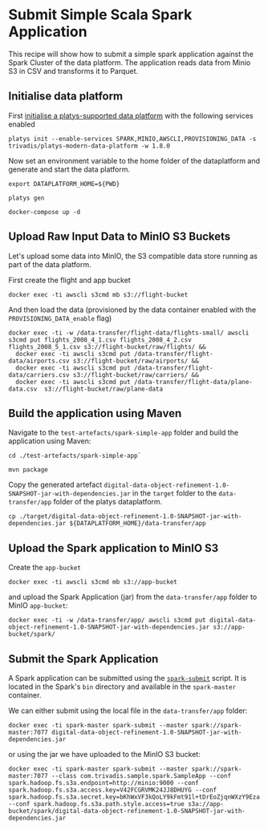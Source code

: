 # Submit Simple Scala Spark Application

This recipe will show how to submit a simple spark application against the Spark Cluster of the data platform. The application reads data from Minio S3 in CSV and transforms it to Parquet. 

## Initialise data platform

First [initialise a platys-supported data platform](../documentation/getting-started) with the following services enabled

```
platys init --enable-services SPARK,MINIO,AWSCLI,PROVISIONING_DATA -s trivadis/platys-modern-data-platform -w 1.8.0
```

Now set an environment variable to the home folder of the dataplatform and generate and start the data platform. 

```
export DATAPLATFORM_HOME=${PWD}

platys gen

docker-compose up -d
```

## Upload Raw Input Data to MinIO S3 Buckets

Let's upload some data into MinIO, the S3 compatible data store running as part of the data platform.

First create the flight and app bucket

```
docker exec -ti awscli s3cmd mb s3://flight-bucket
```

And then load the data (provisioned by the data container enabled with the `PROVISIONING_DATA_enable` flag)

```
docker exec -ti -w /data-transfer/flight-data/flights-small/ awscli s3cmd put flights_2008_4_1.csv flights_2008_4_2.csv flights_2008_5_1.csv s3://flight-bucket/raw/flights/ && 
  docker exec -ti awscli s3cmd put /data-transfer/flight-data/airports.csv s3://flight-bucket/raw/airports/ && 
  docker exec -ti awscli s3cmd put /data-transfer/flight-data/carriers.csv s3://flight-bucket/raw/carriers/ &&
  docker exec -ti awscli s3cmd put /data-transfer/flight-data/plane-data.csv  s3://flight-bucket/raw/plane-data
```

## Build the application using Maven

Navigate to the `test-artefacts/spark-simple-app` folder and build the application using Maven:

```
cd ./test-artefacts/spark-simple-app`

mvn package
```

Copy the generated artefact `digital-data-object-refinement-1.0-SNAPSHOT-jar-with-dependencies.jar` in the `target` folder to the `data-transfer/app` folder of the platys dataplatform. 

```
cp ./target/digital-data-object-refinement-1.0-SNAPSHOT-jar-with-dependencies.jar ${DATAPLATFORM_HOME}/data-transfer/app
```

## Upload the Spark application to MinIO S3

Create the `app-bucket`

```
docker exec -ti awscli s3cmd mb s3://app-bucket
```

and upload the Spark Application (jar) from the `data-transfer/app` folder to MinIO `app-bucket`:

```
docker exec -ti -w /data-transfer/app/ awscli s3cmd put digital-data-object-refinement-1.0-SNAPSHOT-jar-with-dependencies.jar s3://app-bucket/spark/ 
```

## Submit the Spark Application

A Spark application can be submitted using the [`spark-submit`](https://spark.apache.org/docs/latest/submitting-applications.html) script. It is located in the Spark's `bin` directory and available in the `spark-master` container.   

We can either submit using the local file in the `data-transfer/app` folder:

```
docker exec -ti spark-master spark-submit --master spark://spark-master:7077 digital-data-object-refinement-1.0-SNAPSHOT-jar-with-dependencies.jar
```

or using the jar we have uploaded to the MinIO S3 bucket:

```
docker exec -ti spark-master spark-submit --master spark://spark-master:7077 --class com.trivadis.sample.spark.SampleApp --conf spark.hadoop.fs.s3a.endpoint=http://minio:9000 --conf spark.hadoop.fs.s3a.access.key=V42FCGRVMK24JJ8DHUYG --conf spark.hadoop.fs.s3a.secret.key=bKhWxVF3kQoLY9kFmt91l+tDrEoZjqnWXzY9Eza --conf spark.hadoop.fs.s3a.path.style.access=true s3a://app-bucket/spark/digital-data-object-refinement-1.0-SNAPSHOT-jar-with-dependencies.jar
```






